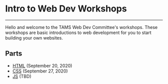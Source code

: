 ﻿# Intro to Web Dev Workshops
---

Hello and welcome to the TAMS Web Dev Committee's workshops. These workshops are basic introductions to web development for you to start building your own websites. 


## Parts
* [HTML](https://github.com/zachtango/webdev-workshops/tree/html) (September 20, 2020)
* [CSS](https://github.com/zachtango/webdev-workshops/tree/css) (September 27, 2020)
* [JS](https://github.com/zachtango/webdev-workshops/tree/js) (TBD)

